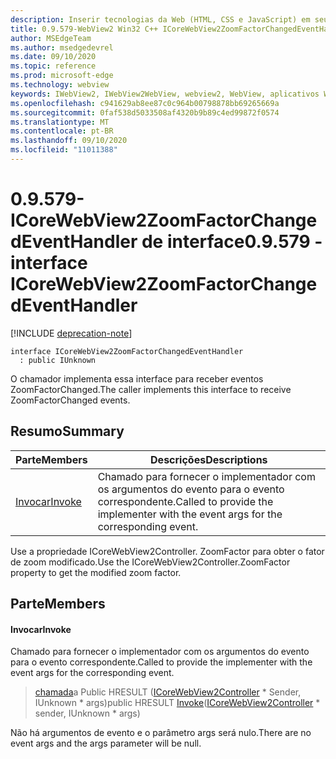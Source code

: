 ```yaml
---
description: Inserir tecnologias da Web (HTML, CSS e JavaScript) em seus aplicativos nativos com o controle WebView2 do Microsoft Edge
title: 0.9.579-WebView2 Win32 C++ ICoreWebView2ZoomFactorChangedEventHandler
author: MSEdgeTeam
ms.author: msedgedevrel
ms.date: 09/10/2020
ms.topic: reference
ms.prod: microsoft-edge
ms.technology: webview
keywords: IWebView2, IWebView2WebView, webview2, WebView, aplicativos Win32, Win32, Edge, ICoreWebView2, ICoreWebView2Controller, controle do navegador, HTML Edge, ICoreWebView2ZoomFactorChangedEventHandler
ms.openlocfilehash: c941629ab8ee87c0c964b00798878bb69265669a
ms.sourcegitcommit: 0faf538d5033508af4320b9b89c4ed99872f0574
ms.translationtype: MT
ms.contentlocale: pt-BR
ms.lasthandoff: 09/10/2020
ms.locfileid: "11011388"
---
```

# <span data-ttu-id="4c2ed-104">0.9.579-ICoreWebView2ZoomFactorChangedEventHandler de interface</span><span class="sxs-lookup"><span data-stu-id="4c2ed-104">0.9.579 - interface ICoreWebView2ZoomFactorChangedEventHandler</span></span> 

[!INCLUDE [deprecation-note](../../includes/deprecation-note.md)]

```
interface ICoreWebView2ZoomFactorChangedEventHandler
  : public IUnknown
```

<span data-ttu-id="4c2ed-105">O chamador implementa essa interface para receber eventos ZoomFactorChanged.</span><span class="sxs-lookup"><span data-stu-id="4c2ed-105">The caller implements this interface to receive ZoomFactorChanged events.</span></span>

## <span data-ttu-id="4c2ed-106">Resumo</span><span class="sxs-lookup"><span data-stu-id="4c2ed-106">Summary</span></span>

 <span data-ttu-id="4c2ed-107">Parte</span><span class="sxs-lookup"><span data-stu-id="4c2ed-107">Members</span></span>                        | <span data-ttu-id="4c2ed-108">Descrições</span><span class="sxs-lookup"><span data-stu-id="4c2ed-108">Descriptions</span></span>
--------------------------------|---------------------------------------------
[<span data-ttu-id="4c2ed-109">Invocar</span><span class="sxs-lookup"><span data-stu-id="4c2ed-109">Invoke</span></span>](#invoke) | <span data-ttu-id="4c2ed-110">Chamado para fornecer o implementador com os argumentos do evento para o evento correspondente.</span><span class="sxs-lookup"><span data-stu-id="4c2ed-110">Called to provide the implementer with the event args for the corresponding event.</span></span>

<span data-ttu-id="4c2ed-111">Use a propriedade ICoreWebView2Controller. ZoomFactor para obter o fator de zoom modificado.</span><span class="sxs-lookup"><span data-stu-id="4c2ed-111">Use the ICoreWebView2Controller.ZoomFactor property to get the modified zoom factor.</span></span>

## <span data-ttu-id="4c2ed-112">Parte</span><span class="sxs-lookup"><span data-stu-id="4c2ed-112">Members</span></span>

#### <span data-ttu-id="4c2ed-113">Invocar</span><span class="sxs-lookup"><span data-stu-id="4c2ed-113">Invoke</span></span> 

<span data-ttu-id="4c2ed-114">Chamado para fornecer o implementador com os argumentos do evento para o evento correspondente.</span><span class="sxs-lookup"><span data-stu-id="4c2ed-114">Called to provide the implementer with the event args for the corresponding event.</span></span>

> <span data-ttu-id="4c2ed-115">[chamada](#invoke)a Public HRESULT ([ICoreWebView2Controller](icorewebview2controller.md) \* Sender, IUnknown \* args)</span><span class="sxs-lookup"><span data-stu-id="4c2ed-115">public HRESULT [Invoke](#invoke)([ICoreWebView2Controller](icorewebview2controller.md) \* sender, IUnknown \* args)</span></span>

<span data-ttu-id="4c2ed-116">Não há argumentos de evento e o parâmetro args será nulo.</span><span class="sxs-lookup"><span data-stu-id="4c2ed-116">There are no event args and the args parameter will be null.</span></span>

